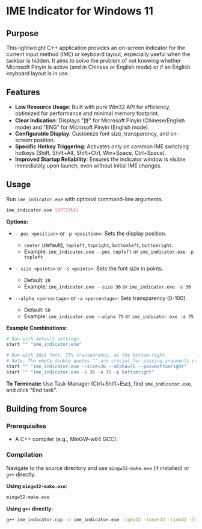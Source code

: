 # IME Indicator for Windows 11

## Purpose

This lightweight C++ application provides an on-screen indicator for the current input method (IME) or keyboard layout, especially useful when the taskbar is hidden. It aims to solve the problem of not knowing whether Microsoft Pinyin is active (and in Chinese or English mode) or if an English keyboard layout is in use.

## Features

*   **Low Resource Usage**: Built with pure Win32 API for efficiency, optimized for performance and minimal memory footprint.
*   **Clear Indication**: Displays "拼" for Microsoft Pinyin (Chinese/English mode) and "ENG" for Microsoft Pinyin (English mode).
*   **Configurable Display**: Customize font size, transparency, and on-screen position.
*   **Specific Hotkey Triggering**: Activates only on common IME switching hotkeys (Shift, Shift+Alt, Shift+Ctrl, Win+Space, Ctrl+Space).
*   **Improved Startup Reliability**: Ensures the indicator window is visible immediately upon launch, even without initial IME changes.

## Usage

Run `ime_indicator.exe` with optional command-line arguments.

```bash
ime_indicator.exe [OPTIONS]
```

**Options:**

*   `--pos <position>` or `-p <position>`: Sets the display position.
    *   `center` (default), `topleft`, `topright`, `bottomleft`, `bottomright`.
    *   Example: `ime_indicator.exe --pos topleft` or `ime_indicator.exe -p topleft`

*   `--size <points>` or `-s <points>`: Sets the font size in points.
    *   Default: `20`
    *   Example: `ime_indicator.exe --size 36` or `ime_indicator.exe -s 36`

*   `--alpha <percentage>` or `-a <percentage>`: Sets transparency (0-100).
    *   Default: `50`
    *   Example: `ime_indicator.exe --alpha 75` or `ime_indicator.exe -a 75`

**Example Combinations:**

```bash
# Run with default settings
start "" "ime_indicator.exe"

# Run with 36pt font, 75% transparency, at the bottom-right
# Note: The empty double quotes "" are crucial for passing arguments correctly when using 'start' in PowerShell/CMD.
start "" "ime_indicator.exe --size=36 --alpha=75 --pos=bottomright"
start "" "ime_indicator.exe -s 36 -a 75 -p bottomright"
```

**To Terminate:** Use Task Manager (Ctrl+Shift+Esc), find `ime_indicator.exe`, and click "End task".

## Building from Source

### Prerequisites

*   A C++ compiler (e.g., MinGW-w64 GCC).

### Compilation

Navigate to the source directory and use `mingw32-make.exe` (if installed) or `g++` directly.

**Using `mingw32-make.exe`:**

```bash
mingw32-make.exe
```

**Using `g++` directly:**

```bash
g++ ime_indicator.cpp -o ime_indicator.exe -lgdi32 -luser32 -limm32 -lshell32 -mwindows
```